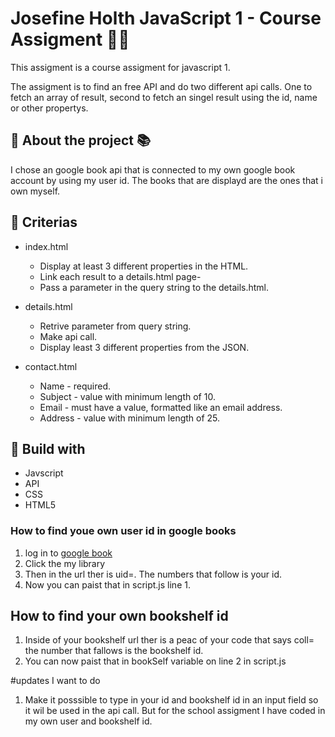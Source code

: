 # Josefine Holth JavaScript 1 -  Course Assigment :woman_technologist:

This assigment is a course assigment for javascript 1. 

The assigment is to find an free API and do two different api calls. One to fetch an array of result, second to fetch an singel result using the id, name or other propertys. 

## :round_pushpin: About the project :books:
I chose an google book api that is connected to my own google book account by using my user id. The books that are displayd are the ones that i own myself.

## :round_pushpin: Criterias
- index.html
  - Display at least 3 different properties in the HTML. 
  - Link each result to a details.html page-
  - Pass a parameter in the query string to the details.html.

- details.html
  - Retrive parameter from query string.
  - Make api call.
  - Display least 3 different properties from the JSON. 

- contact.html
  - Name - required.
  - Subject - value with minimum length of 10.
  - Email - must have a value, formatted like an email address.
  - Address - value with minimum length of 25.

## :round_pushpin: Build with
- Javscript
- API
- CSS
- HTML5

### How to find youe own user id in google books
1. log in to [google book](https://books.google.no/)
2. Click the my library
3. Then in the url ther is uid=. The numbers that follow is your id. 
4. Now you can paist that in script.js line 1.

## How to find your own bookshelf id
1. Inside of your bookshelf url ther is a peac of your code that says coll= the number that fallows is the bookshelf id. 
2. You can now paist that in bookSelf variable on line 2 in script.js


#updates I want to do
1. Make it posssible to type in your id and bookshelf id in an input field so it wil be used in the api call. But for the school assigment I have coded in my own user and bookshelf id.
